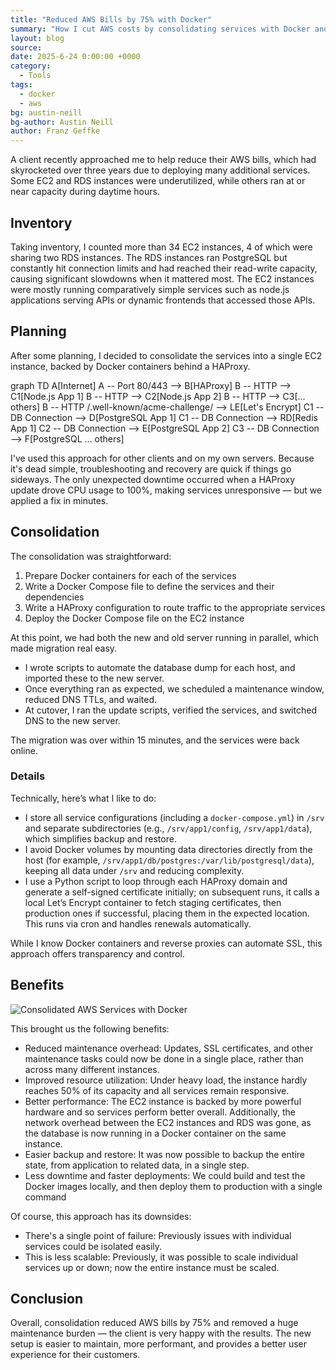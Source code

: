 ```yaml
---
title: "Reduced AWS Bills by 75% with Docker"
summary: "How I cut AWS costs by consolidating services with Docker and HAProxy."
layout: blog
source:
date: 2025-6-24 0:00:00 +0000
category:
  - Tools
tags:
  - docker
  - aws
bg: austin-neill
bg-author: Austin Neill
author: Franz Geffke
---
```


A client recently approached me to help reduce their AWS bills, which had skyrocketed over three years due to deploying many additional services. Some EC2 and RDS instances were underutilized, while others ran at or near capacity during daytime hours.

## Inventory

Taking inventory, I counted more than 34 EC2 instances, 4 of which were sharing two RDS instances. The RDS instances ran PostgreSQL but constantly hit connection limits and had reached their read-write capacity, causing significant slowdowns when it mattered most. The EC2 instances were mostly running comparatively simple services such as node.js applications serving APIs or dynamic frontends that accessed those APIs.

## Planning

After some planning, I decided to consolidate the services into a single EC2 instance, backed by Docker containers behind a HAProxy.

<div class="mermaid">
graph TD
  A[Internet]
  A -- Port 80/443 --> B[HAProxy]
  B -- HTTP --> C1[Node.js App 1]
  B -- HTTP --> C2[Node.js App 2]
  B -- HTTP --> C3[... others]
  B -- HTTP /.well-known/acme-challenge/ --> LE[Let's Encrypt]
  C1 -- DB Connection --> D[PostgreSQL App 1]
  C1 -- DB Connection --> RD[Redis App 1]
  C2 -- DB Connection --> E[PostgreSQL App 2]
  C3 -- DB Connection --> F[PostgreSQL ... others]
</div>

I've used this approach for other clients and on my own servers. Because it's dead simple, troubleshooting and recovery are quick if things go sideways. The only unexpected downtime occurred when a HAProxy update drove CPU usage to 100%, making services unresponsive — but we applied a fix in minutes.

## Consolidation

The consolidation was straightforward:

1. Prepare Docker containers for each of the services
2. Write a Docker Compose file to define the services and their dependencies
3. Write a HAProxy configuration to route traffic to the appropriate services
4. Deploy the Docker Compose file on the EC2 instance

At this point, we had both the new and old server running in parallel, which made migration real easy. 

- I wrote scripts to automate the database dump for each host, and imported these to the new server. 
- Once everything ran as expected, we scheduled a maintenance window, reduced DNS TTLs, and waited.
- At cutover, I ran the update scripts, verified the services, and switched DNS to the new server.

The migration was over within 15 minutes, and the services were back online.

### Details

Technically, here’s what I like to do:

- I store all service configurations (including a `docker-compose.yml`) in `/srv` and separate subdirectories (e.g., `/srv/app1/config`, `/srv/app1/data`), which simplifies backup and restore.
- I avoid Docker volumes by mounting data directories directly from the host (for example, `/srv/app1/db/postgres:/var/lib/postgresql/data`), keeping all data under `/srv` and reducing complexity.
- I use a Python script to loop through each HAProxy domain and generate a self-signed certificate initially; on subsequent runs, it calls a local Let’s Encrypt container to fetch staging certificates, then production ones if successful, placing them in the expected location. This runs via cron and handles renewals automatically.

While I know Docker containers and reverse proxies can automate SSL, this approach offers transparency and control.

## Benefits

![Consolidated AWS Services with Docker](/assets/images/blog/reduced-aws-bills-by-75-percent-with-docker.png)

This brought us the following benefits:

- Reduced maintenance overhead: Updates, SSL certificates, and other maintenance tasks could now be done in a single place, rather than across many different instances.
- Improved resource utilization: Under heavy load, the instance hardly reaches 50% of its capacity and all services remain responsive.
- Better performance: The EC2 instance is backed by more powerful hardware and so services perform better overall. Additionally, the network overhead between the EC2 instances and RDS was gone, as the database is now running in a Docker container on the same instance.
- Easier backup and restore: It was now possible to backup the entire state, from application to related data, in a single step.
- Less downtime and faster deployments: We could build and test the Docker images locally, and then deploy them to production with a single command

Of course, this approach has its downsides:

- There's a single point of failure: Previously issues with individual services could be isolated easily.
- This is less scalable: Previously, it was possible to scale individual services up or down; now the entire instance must be scaled.

## Conclusion

Overall, consolidation reduced AWS bills by 75% and removed a huge maintenance burden — the client is very happy with the results. The new setup is easier to maintain, more performant, and provides a better user experience for their customers.